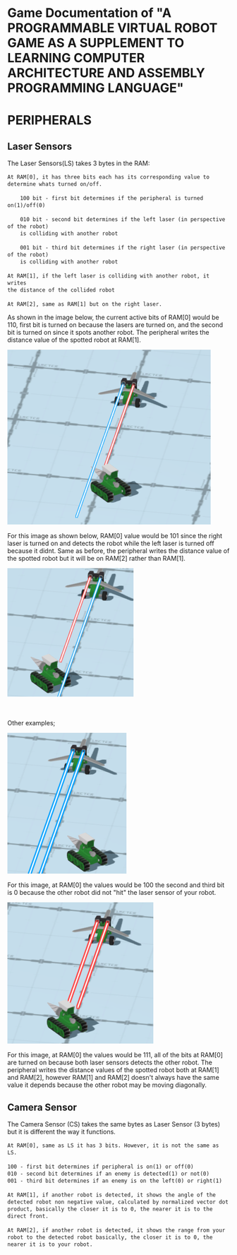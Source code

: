 # Game Documentation of "A PROGRAMMABLE VIRTUAL ROBOT GAME AS A SUPPLEMENT TO LEARNING COMPUTER ARCHITECTURE AND ASSEMBLY PROGRAMMING LANGUAGE"


# PERIPHERALS


## Laser Sensors
The Laser Sensors(LS) takes 3 bytes in the RAM:
```
At RAM[0], it has three bits each has its corresponding value to determine whats turned on/off.

    100 bit - first bit determines if the peripheral is turned on(1)/off(0)

    010 bit - second bit determines if the left laser (in perspective of the robot) 
    is colliding with another robot

    001 bit - third bit determines if the right laser (in perspective of the robot) 
    is colliding with another robot

At RAM[1], if the left laser is colliding with another robot, it writes 
the distance of the collided robot

At RAM[2], same as RAM[1] but on the right laser.
```

As shown in the image below, the current active bits of RAM[0] would be 110, first bit is turned on because the lasers are turned on, and the second bit is turned on since it spots another robot. The peripheral writes the distance value of the spotted robot at RAM[1].

![LaserSensor1](.images/LaserSensor1.png?raw=true "Robot detects another robot through its left laser sensor")

For this image as shown below, RAM[0] value would be 101 since the right laser is turned on and detects the robot while the left laser is turned off because it didnt. Same as before, the peripheral writes the distance value of the spotted robot but it will be on RAM[2] rather than RAM[1].

![LaserSensor1](.images/LaserSensor2.png?raw=true "Robot detects another robot through its right laser sensor")

<br> <br/>
Other examples;

![LaserSensorNone](.images/LaserSensorNone.png?raw=true "Robot did not detect the other robot")

For this image, at RAM[0] the values would be 100 the second and third bit is 0 because the other robot did not "hit" the laser sensor of your robot.

![LaserSensorBoth](.images/LaserSensorBoth.png?raw=true "Robot detects other robot on both Laser Sensors")

For this image, at RAM[0] the values would be 111, all of the bits at RAM[0] are turned on because both laser sensors detects the other robot. The peripheral writes the distance values of the spotted robot both at RAM[1] and RAM[2], however RAM[1] and RAM[2] doesn't always have the same value it depends because the other robot may be moving diagonally.

## Camera Sensor
The Camera Sensor (CS) takes the same bytes as Laser Sensor (3 bytes) but it is different the way it functions.

```
At RAM[0], same as LS it has 3 bits. However, it is not the same as LS.

100 - first bit determines if peripheral is on(1) or off(0)
010 - second bit determines if an enemy is detected(1) or not(0)
001 - third bit determines if an enemy is on the left(0) or right(1)

At RAM[1], if another robot is detected, it shows the angle of the detected robot non negative value, calculated by normalized vector dot product, basically the closer it is to 0, the nearer it is to the direct front.

At RAM[2], if another robot is detected, it shows the range from your robot to the detected robot basically, the closer it is to 0, the nearer it is to your robot.
```